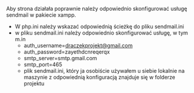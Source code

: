 Aby strona działała poprawnie należy odpowiednio skonfigurować usługę sendmail w pakiecie xampp. 
  - W php.ini należy wskazać odpowiednią ścieżkę do pliku sendmail.ini
  - w pliku sendmail.ini należy odpowiednio skonfigurować usługę, w tym m.in
    * auth_username=draczekprojekt@gmail.com
    * auth_password=zayethdcnreqerqx
    * smtp_server=smtp.gmail.com
    * smtp_port=465
    * plik sendmail.ini, który ja osobiście używałem u siebie lokalnie na maszynie z odpowiednią konfiguracją znajduje się w folderze projektu
